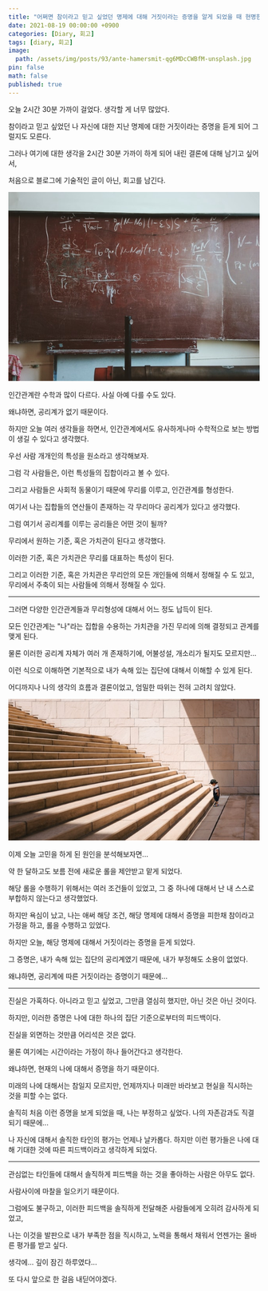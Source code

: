 ```yaml
---
title: "어쩌면 참이라고 믿고 싶었던 명제에 대해 거짓이라는 증명을 알게 되었을 때 현명한 대처 방법에 대해서."
date: 2021-08-19 00:00:00 +0900
categories: [Diary, 회고]
tags: [diary, 회고]
image:
  path: /assets/img/posts/93/ante-hamersmit-qg6MDcCWBfM-unsplash.jpg
pin: false
math: false
published: true
---
```


오늘 2시간 30분 가까이 걸었다. 생각할 게 너무 많았다.

참이라고 믿고 싶었던 나 자신에 대한 지난 명제에 대한 거짓이라는 증명을 듣게 되어 그럴지도 모른다.

그러나 여기에 대한 생각을 2시간 30분 가까이 하게 되어 내린 결론에 대해 남기고 싶어서,

처음으로 블로그에 기술적인 글이 아닌, 회고를 남긴다.

![roman-mager-5mZ_M06Fc9g-unsplash.jpg](/assets/img/posts/93/roman-mager-5mZ_M06Fc9g-unsplash.jpg)

인간관계란 수학과 많이 다르다. 사실 아예 다를 수도 있다.

왜냐하면, 공리계가 없기 때문이다.

하지만 오늘 여러 생각들을 하면서, 인간관계에서도 유사하게나마 수학적으로 보는 방법이 생길 수 있다고 생각했다.

우선 사람 개개인의 특성을 원소라고 생각해보자.

그럼 각 사람들은, 이런 특성들의 집합이라고 볼 수 있다.

그리고 사람들은 사회적 동물이기 때문에 무리를 이루고, 인간관계를 형성한다.

여기서 나는 집합들의 연산들이 존재하는 각 무리마다 공리계가 있다고 생각했다.

그럼 여기서 공리계를 이루는 공리들은 어떤 것이 될까?

무리에서 원하는 기준, 혹은 가치관이 된다고 생각했다.

이러한 기준, 혹은 가치관은 무리를 대표하는 특성이 된다.

그리고 이러한 기준, 혹은 가치관은 무리안의 모든 개인들에 의해서 정해질 수 도 있고, 무리에서 주축이 되는 사람들에 의해서 정해질 수 있다.

---

그러면 다양한 인간관계들과 무리형성에 대해서 어느 정도 납득이 된다.

모든 인간관계는 "나"라는 집합을 수용하는 가치관을 가진 무리에 의해 결정되고 관계를 맺게 된다.

물론 이러한 공리계 자체가 여러 개 존재하기에, 어불성설, 개소리가 될지도 모르지만...

이런 식으로 이해하면 기본적으로 내가 속해 있는 집단에 대해서 이해할 수 있게 된다.

어디까지나 나의 생각의 흐름과 결론이었고, 엄밀한 따위는 전혀 고려치 않았다.

![jukan-tateisi-bJhT_8nbUA0-unsplash.jpg](/assets/img/posts/93/jukan-tateisi-bJhT_8nbUA0-unsplash.jpg)

이제 오늘 고민을 하게 된 원인을 분석해보자면...

약 한 달하고도 보름 전에 새로운 롤을 제안받고 맡게 되었다.

해당 롤을 수행하기 위해서는 여러 조건들이 있었고, 그 중 하나에 대해서 난 내 스스로 부합하지 않는다고 생각했었다.

하지만 욕심이 났고, 나는 애써 해당 조건, 해당 명제에 대해서 증명을 피한채 참이라고 가정을 하고, 롤을 수행하고 있었다.

하지만 오늘, 해당 명제에 대해서 거짓이라는 증명을 듣게 되었다.

그 증명은, 내가 속해 있는 집단의 공리계였기 때문에, 내가 부정해도 소용이 없었다.

왜냐하면, 공리계에 따른 거짓이라는 증명이기 때문에...

---

진실은 가혹하다. 아니라고 믿고 싶었고, 그만큼 열심히 했지만, 아닌 것은 아닌 것이다.

하지만, 이러한 증명은 나에 대한 하나의 집단 기준으로부터의 피드백이다.

진실을 외면하는 것만큼 어리석은 것은 없다.

물론 여기에는 시간이라는 가정이 하나 들어간다고 생각한다.

왜냐하면, 현재의 나에 대해서 증명을 하기 때문이다.

미래의 나에 대해서는 참일지 모르지만, 언제까지나 미래만 바라보고 현실을 직시하는 것을 피할 수는 없다.

솔직히 처음 이런 증명을 보게 되었을 때, 나는 부정하고 싶었다. 나의 자존감과도 직결되기 때문에...

나 자신에 대해서 솔직한 타인의 평가는 언제나 날카롭다. 하지만 이런 평가들은 나에 대해 기대한 것에 따른 피드백이라고 생각하게 되었다.

---

관심없는 타인들에 대해서 솔직하게 피드백을 하는 것을 좋아하는 사람은 아무도 없다.

사람사이에 마찰을 일으키기 때문이다.

그럼에도 불구하고, 이러한 피드백을 솔직하게 전달해준 사람들에게 오히려 감사하게 되었고,

나는 이것을 발판으로 내가 부족한 점을 직시하고, 노력을 통해서 채워서 언젠가는 올바른 평가를 받고 싶다.

생각에... 깊이 잠긴 하루였다...

또 다시 앞으로 한 걸음 내딛어야겠다.
